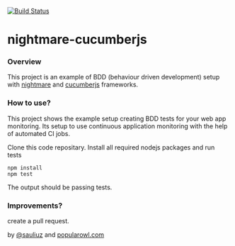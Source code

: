 [![Build Status](https://api.travis-ci.org/sauliuz/nightmare-cucumberjs.svg?branch=master)](https://travis-ci.org/sauliuz/nightmare-cucumberjs/)

# nightmare-cucumberjs

### Overview

This project is an example of BDD (behaviour driven development) setup with [nightmare](https://github.com/segmentio/nightmare) and [cucumberjs](https://github.com/cucumber/cucumber-js) frameworks.

### How to use?

This project shows the example setup creating BDD tests for your web app monitoring. Its setup to use continuous application monitoring with the help of automated CI jobs.

Clone this code repositary. Install all required nodejs packages and run tests

	npm install
	npm test
	
The output should be passing tests.

### Improvements?

create a pull request.

by [@sauliuz](https://twitter.com/sauliuz) and [popularowl.com](https://www.popularowl.com "apis made simple")
